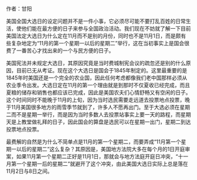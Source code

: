 作者：甘阳

美国全国大选日的设定问题并不是一件小事，它必须尽可能不要打乱百姓的日常生活，使他们能在最方便的日子来参与全国政治活动。我们现在不妨就了解一下目前美国法定大选日为什么定在11月而不是别的月份，同时也不是11月1日，而是颇有些复杂地定为“11月的第一个星期一以后的星期二”举行，这在当初事实上是国会很费了一番苦心才找出来的一个与民方便的日子。

美国宪法并未规定大选日，其原因究竟是当时费城制宪会议的疏忽还是别的什么原因，目前已无从考证。现在这个大选日是国会于1845年制定的。这里最重要的是1845年时美国还是一个完全的农业国，因此任何考虑都像我们老中国那样必须从农业季令出发。大选日定在11月的第一个理由就是到那时不仅夏收已经完成，而且夏粮的储存和销售也都应该已完成，因此是美国农夫们心情舒畅又有空闲的日子。这个时间同时不能晚于11月的上旬，因为当时选民需要走远道去投票地点投票，晚于11月美国很多地方的雨雪季节就到了，许多人不愿再出门。至于大选必须在星期二而不是星期一举行，而是因为当时多数人去投票站事实上要一天的路程，而星期天是上教堂做礼拜的日子，因此国会的算盘是选民可以在星期一出门，星期二到达投票地点投票。

最费解的自然是为什么不简单点是11月的第一个星期二，而要弄成“11月第一个星期一以后的星期二”这么复杂？其原因是，美国地方法院大多在每个月的1日开庭审案，如果11月第一个星期二正好是11月1日，那就会与地方法庭开庭日冲突，“十一月第一个星期一后的星期二”就避开了这个冲突，由此美国大选日实际上总是落在11月2日与8日之间。

 
